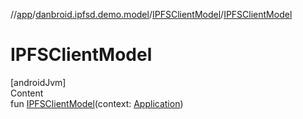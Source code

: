 //[app](../../index.md)/[danbroid.ipfsd.demo.model](../index.md)/[IPFSClientModel](index.md)/[IPFSClientModel](-i-p-f-s-client-model.md)



# IPFSClientModel  
[androidJvm]  
Content  
fun [IPFSClientModel](-i-p-f-s-client-model.md)(context: [Application](https://developer.android.com/reference/kotlin/android/app/Application.html))  



